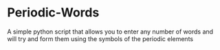 # Periodic-Words
A simple python script that allows you to enter any number of words and will try and form them using the symbols of the periodic elements
